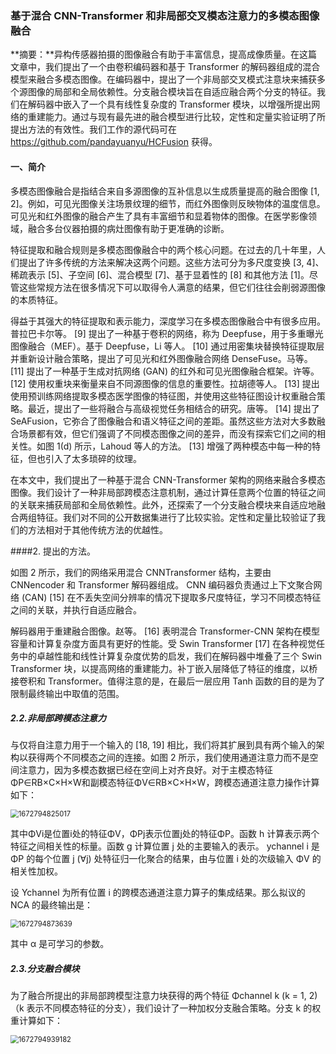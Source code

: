 ### 基于混合 CNN-Transformer 和非局部交叉模态注意力的多模态图像融合

**摘要：**异构传感器拍摄的图像融合有助于丰富信息，提高成像质量。在这篇文章中，我们提出了一个由卷积编码器和基于 Transformer 的解码器组成的混合模型来融合多模态图像。在编码器中，提出了一个非局部交叉模式注意块来捕获多个源图像的局部和全局依赖性。分支融合模块旨在自适应融合两个分支的特征。我们在解码器中嵌入了一个具有线性复杂度的 Transformer 模块，以增强所提出网络的重建能力。通过与现有最先进的融合模型进行比较，定性和定量实验证明了所提出方法的有效性。我们工作的源代码可在 https://github.com/pandayuanyu/HCFusion 获得。

#### 一、简介

多模态图像融合是指结合来自多源图像的互补信息以生成质量提高的融合图像 [1, 2]。例如，可见光图像关注场景纹理的细节，而红外图像则反映物体的温度信息。可见光和红外图像的融合产生了具有丰富细节和显着物体的图像。在医学影像领域，融合多台仪器拍摄的病灶图像有助于更准确的诊断。

特征提取和融合规则是多模态图像融合中的两个核心问题。在过去的几十年里，人们提出了许多传统的方法来解决这两个问题。这些方法可分为多尺度变换 [3, 4]、稀疏表示 [5]、子空间 [6]、混合模型 [7]、基于显着性的 [8] 和其他方法 [1]。尽管这些常规方法在很多情况下可以取得令人满意的结果，但它们往往会削弱源图像的本质特征。

得益于其强大的特征提取和表示能力，深度学习在多模态图像融合中有很多应用。普拉巴卡尔等。 [9] 提出了一种基于卷积的网络，称为 Deepfuse，用于多重曝光图像融合（MEF）。基于 Deepfuse，Li 等人。 [10] 通过用密集块替换特征提取层并重新设计融合策略，提出了可见光和红外图像融合网络 DenseFuse。马等。 [11] 提出了一种基于生成对抗网络 (GAN) 的红外和可见光图像融合框架。许等。 [12] 使用权重块来衡量来自不同源图像的信息的重要性。拉胡德等人。 [13] 提出使用预训练网络提取多模态医学图像的特征图，并使用这些特征图设计权重融合策略。最近，提出了一些将融合与高级视觉任务相结合的研究。唐等。 [14] 提出了 SeAFusion，它弥合了图像融合和语义特征之间的差距。虽然这些方法对大多数融合场景都有效，但它们强调了不同模态图像之间的差异，而没有探索它们之间的相关性。如图 1(d) 所示，Lahoud 等人的方法。 [13] 增强了两种模态中每一种的特征，但也引入了太多琐碎的纹理。

在本文中，我们提出了一种基于混合 CNN-Transformer 架构的网络来融合多模态图像。我们设计了一种非局部跨模态注意机制，通过计算任意两个位置的特征之间的关联来捕获局部和全局依赖性。此外，还探索了一个分支融合模块来自适应地融合两组特征。我们对不同的公开数据集进行了比较实验。定性和定量比较验证了我们的方法相对于其他传统方法的优越性。

####2. 提出的方法。

如图 2 所示，我们的网络采用混合 CNNTransformer 结构，主要由 CNNencoder 和 Transformer 解码器组成。 CNN 编码器负责通过上下文聚合网络 (CAN) [15] 在不丢失空间分辨率的情况下提取多尺度特征，学习不同模态特征之间的关联，并执行自适应融合。

解码器用于重建融合图像。赵等。 [16] 表明混合 Transformer-CNN 架构在模型容量和计算复杂度方面具有更好的性能。受 Swin Transformer [17] 在各种视觉任务中的卓越性能和线性计算复杂度优势的启发，我们在解码器中堆叠了三个 Swin Transformer 块，以提高网络的重建能力。补丁嵌入层降低了特征的维度，以桥接卷积和 Transformer。值得注意的是，在最后一层应用 Tanh 函数的目的是为了限制最终输出中取值的范围。

##### 2.2.非局部跨模态注意力

与仅将自注意力用于一个输入的 [18, 19] 相比，我们将其扩展到具有两个输入的架构以获得两个不同模态之间的连接。如图 2 所示，我们使用通道注意力而不是空间注意力，因为多模态数据已经在空间上对齐良好。对于主模态特征ΦP∈RB×C×H×W和副模态特征ΦV∈RB×C×H×W，跨模态通道注意力操作计算如下：

<img src="C:\Users\lenovo\AppData\Roaming\Typora\typora-user-images\1672794825017.png" alt="1672794825017" style="zoom:80%;" />

其中ΦVi是位置i处的特征ΦV，ΦPj表示位置j处的特征ΦP。函数 h 计算表示两个特征之间相关性的标量。函数 g 计算位置 j 处的主要输入的表示。 ychannel i 是 ΦP 的每个位置 j (∀j) 处特征归一化聚合的结果，由与位置 i 处的次级输入 ΦV 的相关性加权。

设 Ychannel 为所有位置 i 的跨模态通道注意力算子的集成结果。那么拟议的 NCA 的最终输出是：

<img src="C:\Users\lenovo\AppData\Roaming\Typora\typora-user-images\1672794873639.png" alt="1672794873639" style="zoom:80%;" />

其中 α 是可学习的参数。

##### 2.3.分支融合模块

为了融合所提出的非局部跨模型注意力块获得的两个特征 Φchannel k (k = 1, 2)（k 表示不同模态特征的分支），我们设计了一种加权分支融合策略。分支 k 的权重计算如下：

<img src="C:\Users\lenovo\AppData\Roaming\Typora\typora-user-images\1672794939182.png" alt="1672794939182" style="zoom:80%;" />

